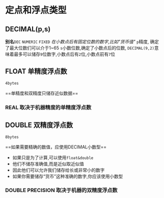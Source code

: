 # 定点和浮点类型


## DECIMAL(p,s)
**别名**`DEC` `NUMERIC` `FIXED`
_在小数点后有固定位数的数字,比如"货币值"_
`p`精度, 确定了最大位数们可以介于1~65
`s`小数位数,确定了小数点后的位数,
`DECIMAL(9,2)`意味着最多可以储存`9`位数字,小数点后有`2`位,小数点前有`7`位



## FLOAT 单精度浮点数

    4bytes
==单精度和双精度只储存近似数据==

### REAL  取决于机器精度的单精度浮点数

    
## DOUBLE 双精度浮点数

    8bytes
==如果需要精确的数值，应使用DECIMAL小数型==
* 如果只是为了计算,可以使用`float&double`
* 他们不储存准确值,而是近似取近似值
* 因此他们可以允许我们储存给长或非常小的数字
* 如果你需要储存“货币”这种准确的数字,你应该使用小数型

### DOUBLE PRECISION 取决于机器的双精度浮点数


